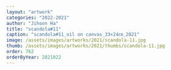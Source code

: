 ```yaml
---
layout: "artwork"
categories: "2022-2021"
author: "Jihoon Ha"
title: "scandola#11"
caption: "scandola#11_oil on canvas_33×24㎝_2021"
image: /assets/images/artworks/2021/scandola-11.jpg
thumb: /assets/images/artworks/2021/thumbs/scandola-11.jpg
order: 762
orderByYear: 2021022
---
```

